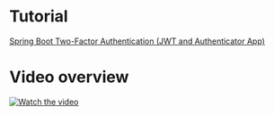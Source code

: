 # Tutorial
[Spring Boot Two-Factor Authentication (JWT and Authenticator App)](https://vocal.media/01/spring-boot-two-factor-authentication)

# Video overview
[![Watch the video](https://raw.githubusercontent.com/amrkhaledccd/two-factor-authentication/master/thumbnail.png)](https://www.youtube.com/watch?v=4EictjTARpY)
